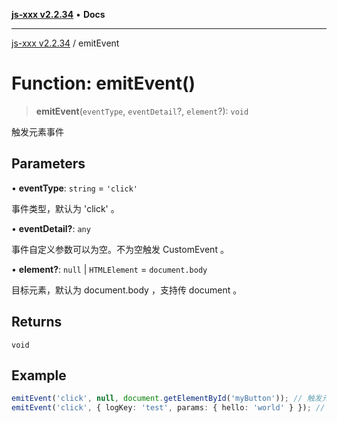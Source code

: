 [**js-xxx v2.2.34**](../README.md) • **Docs**

***

[js-xxx v2.2.34](../README.md) / emitEvent

# Function: emitEvent()

> **emitEvent**(`eventType`, `eventDetail`?, `element`?): `void`

触发元素事件

## Parameters

• **eventType**: `string` = `'click'`

事件类型，默认为 'click' 。

• **eventDetail?**: `any`

事件自定义参数可以为空。不为空触发 CustomEvent 。

• **element?**: `null` \| `HTMLElement` = `document.body`

目标元素，默认为 document.body ，支持传 document 。

## Returns

`void`

## Example

```ts
emitEvent('click', null, document.getElementById('myButton')); // 触发元素点击事件
emitEvent('click', { logKey: 'test', params: { hello: 'world' } }); // 触发自定义元素点击事件
```

